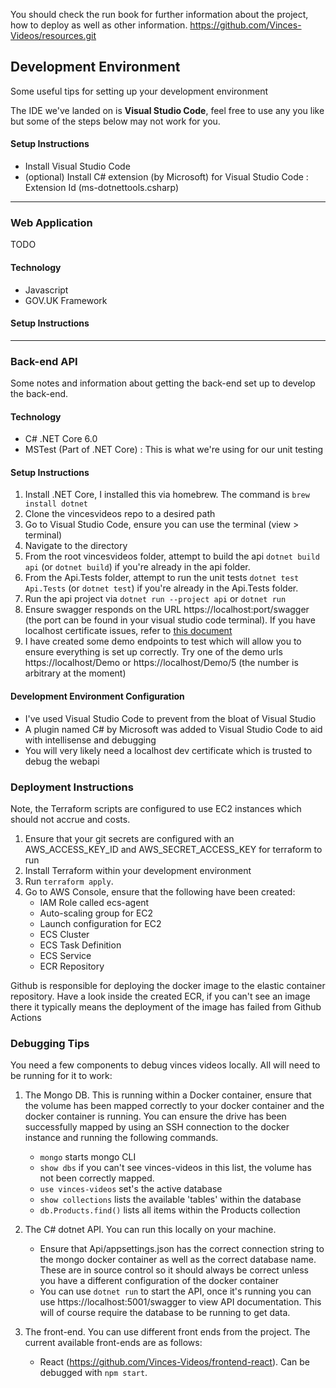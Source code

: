 You should check the run book for further information about the project, how to deploy as well as other information.
https://github.com/Vinces-Videos/resources.git

## Development Environment
Some useful tips for setting up your development environment

The IDE we've landed on is **Visual Studio Code**, feel free to use any you like but some of the steps below may not work for you.

#### Setup Instructions
- Install Visual Studio Code
- (optional) Install C# extension (by Microsoft) for Visual Studio Code : Extension Id (ms-dotnettools.csharp)

---
### Web Application
TODO

#### Technology
- Javascript
- GOV.UK Framework

#### Setup Instructions

---
### Back-end API
Some notes and information about getting the back-end set up to develop the back-end.

#### Technology
- C# .NET Core 6.0
- MSTest (Part of .NET Core) : This is what we're using for our unit testing

#### Setup Instructions
1. Install .NET Core, I installed this via homebrew. The command is `brew install dotnet`
2. Clone the vincesvideos repo to a desired path
3. Go to Visual Studio Code, ensure you can use the terminal (view > terminal)
4. Navigate to the directory
5. From the root vincesvideos folder, attempt to build the api `dotnet build api` (or `dotnet build`) if you're already in the api folder.
6. From the Api.Tests folder, attempt to run the unit tests `dotnet test Api.Tests` (or `dotnet test`) if you're already in the Api.Tests folder.
7. Run the api project via `dotnet run --project api` or `dotnet run`
8. Ensure swagger responds on the URL https://localhost:port/swagger (the port can be found in your visual studio code terminal). If you have localhost certificate issues, refer to [this document](https://docs.google.com/document/d/1Tmq-iHIfXu_bkeJ0O5CPDPkoUMKZeDTVcT0o48Vme1s/edit)
9. I have created some demo endpoints to test which will allow you to ensure everything is set up correctly. Try one of the demo urls https://localhost/Demo or https://localhost/Demo/5 (the number is arbitrary at the moment)

#### Development Environment Configuration
* I've used Visual Studio Code to prevent from the bloat of Visual Studio
* A plugin named C# by Microsoft was added to Visual Studio Code to aid with intellisense and debugging
* You will very likely need a localhost dev certificate which is trusted to debug the webapi

### Deployment Instructions
Note, the Terraform scripts are configured to use EC2 instances which should not accrue and costs.

1. Ensure that your git secrets are configured with an AWS_ACCESS_KEY_ID and AWS_SECRET_ACCESS_KEY for terraform to run
2. Install Terraform within your development environment
2. Run `terraform apply`. 
3. Go to AWS Console, ensure that the following have been created:
    * IAM Role called ecs-agent
    * Auto-scaling group for EC2
    * Launch configuration for EC2
    * ECS Cluster
    * ECS Task Definition
    * ECS Service
    * ECR Repository

Github is responsible for deploying the docker image to the elastic container repository. Have a look inside the created ECR, if you can't see an image there it typically means the deployment of the image has failed from Github Actions

### Debugging Tips
You need a few components to debug vinces videos locally. All will need to be running for it to work:
1. The Mongo DB. This is running within a Docker container, ensure that the volume has been mapped correctly to your docker container and the docker container is running. You can ensure the drive has been successfully mapped by using an SSH connection to the docker instance and running the following commands.
   * `mongo` starts mongo CLI
   * `show dbs` if you can't see vinces-videos in this list, the volume has not been correctly mapped.
   * `use vinces-videos` set's the active database
   * `show collections` lists the available 'tables' within the database
   * `db.Products.find()` lists all items within the Products collection

2. The C# dotnet API. You can run this locally on your machine.
    * Ensure that Api/appsettings.json has the correct connection string to the mongo docker container as well as the correct database name. These are in source control so it should always be correct unless you have a different configuration of the docker container
    * You can use `dotnet run` to start the API, once it's running you can use https://localhost:5001/swagger to view API documentation. This will of course require the database to be running to get data.

3. The front-end. You can use different front ends from the project. The current available front-ends are as follows:
    * React (https://github.com/Vinces-Videos/frontend-react). Can be debugged with `npm start`.
